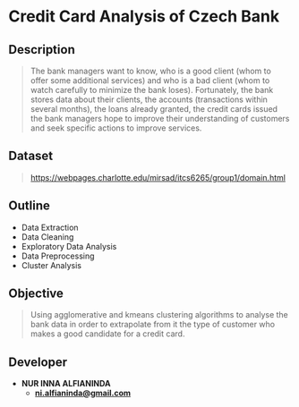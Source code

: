 # Credit Card Analysis of Czech Bank

## Description

> The bank managers want to know, who is a good client (whom to offer some additional services) and who is a bad client (whom to watch carefully to minimize the bank loses). Fortunately, the bank stores data about their clients, the accounts (transactions within several months), the loans already granted, the credit cards issued the bank managers hope to improve their understanding of customers and seek specific actions to improve services. 


## Dataset

> https://webpages.charlotte.edu/mirsad/itcs6265/group1/domain.html 


## Outline

- Data Extraction
- Data Cleaning
- Exploratory Data Analysis
- Data Preprocessing
- Cluster Analysis


## Objective

> Using agglomerative and kmeans clustering algorithms to analyse the bank data in order to extrapolate from it the type of customer who makes a good candidate for a credit card.


## Developer

- **NUR INNA ALFIANINDA**
    - **ni.alfianinda@gmail.com**

